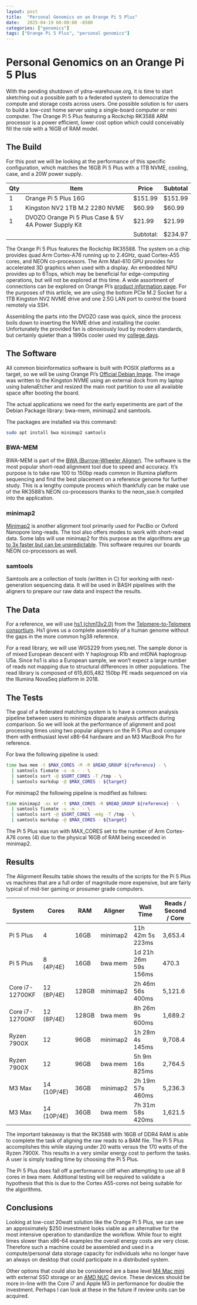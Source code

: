 ```yaml
---
layout: post
title:  "Personal Genomics on an Orange Pi 5 Plus"
date:   2025-04-19 00:00:00 -0500
categories: ["genomics"]
tags: ["Orange Pi 5 Plus", "personal genomics"]
---
```


# Personal Genomics on an Orange Pi 5 Plus

With the pending shutdown of ydna-warehouse.org, it is time to start sketching out a possible path to a federated system to democratize the compute and storage costs across users.  One possible solution is for users to build a low-cost home server using a single-board computer or mini computer.  The Orange Pi 5 Plus featuring a Rockchip RK3588 ARM processor is a power efficient, lower cost option which could conceivably fill the role with a 16GB of RAM model.
## The Build
For this post we will be looking at the performance of this specific configuration, which matches the 16GB Pi 5 Plus with a 1TB NVME, cooling, case, and a 20W power supply.

| Qty | Item | Price | Subtotal |
|-----|------|-------|----------|
| 1| Orange Pi 5 Plus 16G | $151.99 | $151.99 |
| 1 | Kingston NV2 1TB M.2 2280 NVME | $60.99 | $60.99 |
| 1 | DVOZO Orange Pi 5 Plus Case & 5V 4A Power Supply Kit | $21.99 | $21.99 |
| | | Subtotal: | $234.97 |

The Orange Pi 5 Plus features the Rockchip RK35588.  The system on a chip provides quad Arm Cortex-A76 running up to 2.4GHz, quad Cortex-A55 cores, and NEON co-processors.  The Arm Mail-610 GPU provides for accelerated 3D graphics when used with a display.  An embedded NPU provides up to 6Tops, which may be beneficial for edge-computing operations, but will not be explored at this time.  A wide assortment of connections can be explored on Orange Pi’s [product information page](http://www.orangepi.org/html/hardWare/computerAndMicrocontrollers/details/Orange-Pi-5-plus.html).  For the purposes of this article, we are using the bottom PCIe M.2 Socket for a 1TB Kingston NV2 NVME drive and one 2.5G LAN port to control the board remotely via SSH.

Assembling the parts into the DVOZO case was quick, since the process boils down to inserting the NVME drive and installing the cooler.  Unfortunately the provided fan is obnoxiously loud by modern standards, but certainly quieter than a 1990s cooler used my [college days](https://jameskane.blog/retro-computing/2024/05/23/Amiga-500-Restoration-Project.html).

## The Software
All common bioinformatics software is built with POSIX platforms as a target, so we will be using Orange Pi’s [Official Debian Image](https://drive.google.com/drive/folders/1I_asEsyjMf_nixpymLdco7SCxr9AveYH).  The image was written to the Kingston NVME using an external dock from my laptop using balenaEtcher and resized the main root partition to use all available space after booting the board.

The actual applications we need for the early experiments are part of the Debian Package library: bwa-mem, minimap2 and samtools.

The packages are installed via this command:
```bash 
sudo apt install bwa minimap2 samtools
``` 

### BWA-MEM
BWA-MEM is part of the [BWA (Burrow-Wheeler Aligner)](https://github.com/lh3/bwa).  The software is the most popular short-read alignment tool due to speed and accuracy.  It’s purpose is to take raw 100 to 150bp reads common in Illumina platform sequencing and find the best placement on a reference genome for further study.  This is a lengthy compute process which thankfully can be make use of the RK3588’s NEON co-processors thanks to the neon_sse.h compiled into the application.

### minimap2
[Minimap2](https://github.com/lh3/minimap2) is another alignment tool primarily used for PacBio or Oxford Nanopore long-reads.  The tool also offers modes to work with short-read data.  Some labs will use minimap2 for this purpose as the algorithms are [up to 3x faster but can be unpredictable](https://lh3.github.io/2018/04/02/minimap2-and-the-future-of-bwa).  This software requires our boards NEON co-processors as well.

### samtools
Samtools are a collection of tools (written in C) for working with next-generation sequencing data.  It will be used in BASH pipelines with the aligners to prepare our raw data and inspect the results.

## The Data
For a reference, we will use [hs1 (chm13v2.0)](https://s3-us-west-2.amazonaws.com/human-pangenomics/T2T/CHM13/assemblies/analysis_set/chm13v2.0.fa.gz) from the [Telomere-to-Telomere consortium](https://sites.google.com/ucsc.edu/t2tworkinggroup).  Hs1 gives us a complete assembly of a human genome without the gaps in the more common hg38 reference.

For a read library, we will use WGS229 from yseq.net.  The sample donor is of mixed European descent with Y haplogroup R1b and mtDNA haplogroup U5a.  Since hs1 is also a European sample, we won’t expect a large number of reads not mapping due to structural differences in other populations.  The read library is composed of 615,605,482 150bp PE reads sequenced on via the Illumina NovaSeq platform in 2018.

## The Tests
The goal of a federated matching system is to have a common analysis pipeline between users to minimize disparate analysis artifacts during comparison.  So we will look at the performance of alignment and post processing times using two popular aligners on the Pi 5 Plus and compare them with enthusiast level x86-64 hardware and an M3 MacBook Pro for reference.

For bwa the following pipeline is used:
```bash
time bwa mem -t $MAX_CORES -M -R $READ_GROUP ${reference} - \
  | samtools fixmate -u -m - - \
  | samtools sort -@ $SORT_CORES -T /tmp - \
  | samtools markdup -@ $MAX_CORES - ${target}
```

For minimap2 the following pipeline is modified as follows:
```bash
time minimap2 -ax sr -t $MAX_CORES -R $READ_GROUP ${reference} - \
  | samtools fixmate -u -m - - \
  | samtools sort -@ $SORT_CORES -m4g -T /tmp - \
  | samtools markdup -@ $MAX_CORES - ${target}
```

The Pi 5 Plus was run with MAX_CORES set to the number of Arm Cortex-A76 cores (4) due to the physical 16GB of RAM being exceeded in minimap2.

## Results

The Alignment Results table shows the results of the scripts for the Pi 5 Plus vs machines that are a full order of magnitude more expensive, but are fairly typical of mid-tier gaming or prosumer grade computers.

| System          | Cores        | RAM   | Aligner  | Wall Time            | Reads / Second / Core |
|-----------------|--------------|-------|----------|----------------------|-----------------------|
| Pi 5 Plus       | 4            | 16GB  | minimap2 | 11h 42m 5s 223ms     | 3,653.4               |
| Pi 5 Plus       | 8 (4P/4E)    | 16GB  | bwa mem  | 1d 21h 26m 59s 156ms | 470.3                 |
| Core i7-12700KF | 12 (8P/4E)   | 128GB | minimap2 | 2h 46m 56s 400ms     | 5,121.6               |
| Core i7-12700KF | 12 (8P/4E)   | 128GB | bwa mem  | 8h 26m 9s 600ms      | 1,689.2               |
| Ryzen 7900X     | 12           | 96GB  | minimap2 | 1h 28m 4s 145ms      | 9,708.4               |
| Ryzen 7900X     | 12           | 96GB  | bwa mem  | 5h 9m 16s 825ms      | 2,764.5               |
| M3 Max          | 14 (10P/4E)  | 36GB  | minimap2 | 2h 19m 57s 460ms     | 5,236.3               |
| M3 Max          | 14 (10P/4E)  | 36GB  | bwa mem  | 7h 31m 58s 420ms     | 1,621.5               |


The important takeaway is that the RK3588 with 16GB of DDR4 RAM is able to complete the task of aligning the raw reads to a BAM file.  The Pi 5 Plus accomplishes this while staying under 20 watts versus the 170 watts of the Ryzen 7900X.  This results in a very similar energy cost to perform the tasks.  A user is simply trading time by choosing the Pi 5 Plus.

The Pi 5 Plus does fall off a performance cliff when attempting to use all 8 cores in bwa mem.  Additional testing will be required to validate a hypothesis that this is due to the Cortex A55-cores not being suitable for the algorithms.

## Conclusions
Looking at low-cost 20watt solution like the Orange Pi 5 Plus, we can see an approximately $250 investment looks viable as an alternative for the most intensive operation to standardize the workflow.  While four to eight times slower than x86-64 examples the overall energy costs are very close.  Therefore such a machine could be assembled and used in a compute/personal data storage capacity for individuals who no longer have an always on desktop that could participate in a distributed system.

Other options that could also be considered are a base level [M4 Mac mini](https://www.apple.com/mac-mini/) with external SSD storage or an [AMD NUC](https://www.amazon.com/s?k=amd+nuc) device.  These devices should be more in-line with the Core i7 and Apple M3 in performance for double the investment.  Perhaps I can look at these in the future if review units can be acquired.